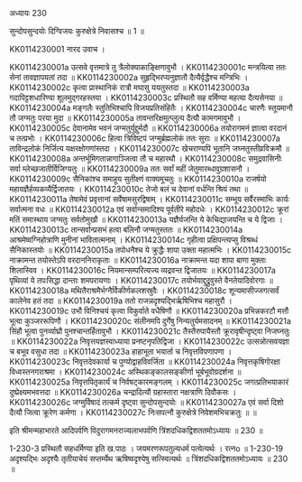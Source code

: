 अध्यायः 230

सुन्दोपसुन्दयोः दिग्विजयः कुरुक्षेत्रे निवासश्च ॥ 1 ॥

KK0114230001	नारद उवाच ।

KK0114230001a	उत्सवे वृत्तमात्रे तु त्रैलोक्याकाङ्क्षिणावुभौ ।
KK0114230001c	मन्त्रयित्वा ततः सेनां तावज्ञापयतां तदा ॥
KK0114230002a	सुहृद्भिरप्यनुज्ञातौ दैत्यैर्वृद्धैश्च मन्त्रिभिः ।
KK0114230002c	कृत्वा प्रास्थानिकं रात्रौ मघासु ययतुस्तदा ॥
KK0114230003a	गदापिट्टशधारिण्या शूलमुद्गरहस्तया ।
KK0114230003c	प्रस्थितौ सह वर्मिण्या महत्या दैत्यसेनया ॥
KK0114230004a	मङ्गलैः स्तुतिभिश्चापि विजयप्रतिसंहितैः ।
KK0114230004c	चारणैः स्तूयमानौ तौ जग्मतुः परया मुदा ॥
KK0114230005a	तावन्तरिक्षमुत्प्लुत्य दैत्यौ कामगमावुभौ ।
KK0114230005c	देवानामेव भवनं जग्मतुर्युद्दुर्मदौ ॥
KK0114230006a	तयोरागमनं ज्ञात्वा वरदानं च तत्प्रभोः ।
KK0114230006c	हित्वा त्रिविष्टपं जग्मुर्ब्रह्मलोकं ततः सुराः ॥
KK0114230007a	ताविन्द्रलोकं निर्जित्य यक्षरक्षोगणांस्तदा ।
KK0114230007c	खेचराण्यपि भूतानि जघ्नतुस्तीव्रविक्रमौ ॥
KK0114230008a	अन्तर्भूमिगतान्नागाञ्जित्वा तौ च महारथौ ।
KK0114230008c	समुद्रवासिनीः सर्वा म्लेच्छजातीर्विजिग्यतुः ॥
KK0114230009a	ततः सर्वां महीं जेतुमारब्धावुग्रशासनौ ।
KK0114230009c	सैनिकांश्च समाहूय सुतीक्ष्णं वाक्यमूचतुः ॥
KK0114230010a	राजर्षयो महायज्ञैर्हव्यकव्यैर्द्विजातयः ।
KK0114230010c	तेजो बलं च देवानां वर्धन्ति श्रियं तथा ॥
KK0114230011a	तेषामेवं प्रवृत्तानां सर्वेषामसुरद्विषाम् ।
KK0114230011c	सम्भूय सर्वैरस्माभिः कार्यः सर्वात्मना वधः ॥
KK0114230012a	एवं सर्वान्समादिश्य पूर्वतीरे महोदधेः ।
KK0114230012c	क्रूरां मतिं समास्थाय जग्मतुः सर्वतोमुखौ ॥
KK0114230013a	यज्ञैर्यजन्ति ये केचिद्याजयन्ति च ये द्विजाः ।
KK0114230013c	तान्सर्वान्प्रसभं हत्वा बलिनौ जग्मतुस्ततः ॥
KK0114230014a	आश्रमेष्वग्निहोत्राणि मुनीनां भावितात्मनाम् ।
KK0114230014c	गृहीत्वा प्रक्षिपन्त्यप्सु विश्रब्धं सैनिकास्तयोः ॥
KK0114230015a	तपोधनैश्च ये क्रुद्धैः शापा उक्ता महात्मभिः ।
KK0114230015c	नाक्रामन्त तयोस्तेऽपि वरदाननिराकृताः ॥
KK0114230016a	नाक्रामन्त यदा शापा बाणा मुक्ताः शिलास्विव ।
KK0114230016c	नियमान्सम्परित्यज्य व्यद्रवन्त द्विजातयः ॥
KK0114230017a	पृथिव्यां ये तपःसिद्धा दान्ताः शमपरायणाः ।
KK0114230017c	तयोर्भयाद्दुद्रुवुस्ते वैनतेयादिवोरगाः ॥
KK0114230018a	मथितैराश्रमैर्भग्नैर्विकीर्णकलशस्रुवैः ।
KK0114230018c	शून्यमासीज्जगत्सर्वं कालेनेव हतं तदा ॥
KK0114230019a	ततो राजन्नदृश्यद्भिर्ऋषिभिश्च महासुरौ ।
KK0114230019c	उभौ विनिश्चयं कृत्वा विकुर्वाते वधैषिणौ ॥
KK0114230020a	प्रभिन्नकरटौ मत्तौ भूत्वा कुञ्जररूपिणौ ।
KK0114230020c	संलीनमपि दुर्गेषु निन्यतुर्यमसादनम् ॥
KK0114230021a	सिंहौ भूत्वा पुनर्व्याघ्रौ पुनश्चान्तर्हितावुभौ ।
KK0114230021c	तैस्तैरुपायैस्तौ क्रूरावृषीन्दृष्ट्वा निजघ्नतुः ॥
KK0114230022a	निवृत्तयज्ञस्वाध्याया प्रनष्टनृपतिद्विजा ।
KK0114230022c	उत्सन्नोत्सवयज्ञा च बभूव वसुधा तदा ॥
KK0114230023a	हाहाभूता भयार्ता च निवृत्तविपणापणा ।
KK0114230023c	निवृत्तदेवकार्या च पुण्योद्वाहविवर्जिता ॥
KK0114230024a	निवृत्तकृषिगोरक्षा विध्वस्तनगराश्रमा ।
KK0114230024c	अस्थिकङ्कालसङ्कीर्णा भूर्बभूवोग्रदर्शना ॥
KK0114230025a	निवृत्तपितृकार्यं च निर्वषट्कारमङ्गलम् ।
KK0114230025c	जगत्प्रतिभयाकारं दुष्प्रेक्ष्यमभवत्तदा ॥
KK0114230026a	चन्द्रादित्यौ ग्रहास्तारा नक्षत्राणि दिवौकसः ।
KK0114230026c	जग्मुर्विषादं तत्कर्म दृष्ट्वा सुन्दोपसुन्दयोः ॥
KK0114230027a	एवं सर्वा दिशो दैत्यौ जित्वा क्रूरेण कर्मणा ।
KK0114230027c	निःसपत्नौ कुरुक्षेत्रे निवेशमभिचक्रतुः ॥ ॥

इति श्रीमन्महाभारते आदिपर्वणि विदुरागमनराज्यलाभपर्वणि त्रिंशदधिकद्विशततमोऽध्यायः ॥ 230 ॥

1-230-3 प्रस्थितौ सहधर्मिण्या इति ख.पाठः । जयमरणरूपतुल्यधर्म पत्येत्यर्थः । रत्नo ॥ 1-230-19 अदृश्यद्भिः अदृश्यैः तृतीयाचेयं सप्तर्म्येथ ऋषिष्वदृश्येषु सत्स्वित्यर्थः ॥ त्रिंशदधिकद्विशततमोऽध्यायः ॥ 230 ॥
